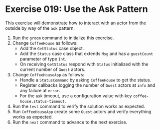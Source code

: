 # Exercise 019: Use the Ask Pattern

This exercise will demonstrate how to interact with an actor from the outside by way of the `ask` pattern.

1. Run the `groom` command to initialize this exercise.
2. Change `CoffeeHouse` as follows:
    - Add the `GetStatus` case object.
    - Add the `Status` case class that extends `Msg` and has a `guestCount` parameter of type `Int`.
    - On receiving `GetStatus` respond with `Status` initialized with the current number of `Guest` actors.
3. Change `CoffeeHouseApp` as follows:
    - Handle a `StatusCommand` by asking `CoffeeHouse` to get the status.
    - Register callbacks logging the number of `Guest` actors at `info` and any failure at `error`.
    - For the `ask` timeout, use a configuration value with key `coffee-house.status-timeout`.
4. Run the `test` command to verify the solution works as expected.
5. Run `CoffeeHouseApp` create some `Guest` actors and verify everything works as expected.
6. Run the `next` command to advance to the next exercise.
